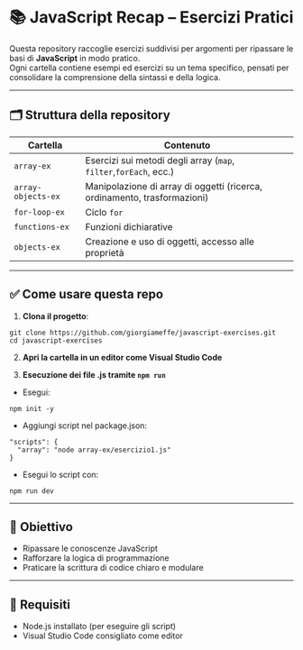 # 📚 JavaScript Recap – Esercizi Pratici

Questa repository raccoglie esercizi suddivisi per argomenti per ripassare le basi di **JavaScript** in modo pratico.  
Ogni cartella contiene esempi ed esercizi su un tema specifico, pensati per consolidare la comprensione della sintassi e della logica.

---

## 🗂️ Struttura della repository

| Cartella              | Contenuto                                                                 |
|-----------------------|---------------------------------------------------------------------------|
| `array-ex`            | Esercizi sui metodi degli array (`map`, `filter`,`forEach`, ecc.) |
| `array-objects-ex`    | Manipolazione di array di oggetti (ricerca, ordinamento, trasformazioni)   |
| `for-loop-ex`         | Ciclo `for`                 |
| `functions-ex`        | Funzioni dichiarative    |
| `objects-ex`          | Creazione e uso di oggetti, accesso alle proprietà |

---

## ✅ Come usare questa repo

1. **Clona il progetto**:

```
git clone https://github.com/giorgiameffe/javascript-exercises.git
cd javascript-exercises
```

2. **Apri la cartella in un editor come Visual Studio Code**

3. **Esecuzione dei file .js tramite ```npm run```**

- Esegui:

```
npm init -y
```

- Aggiungi script nel package.json:

```
"scripts": {
  "array": "node array-ex/esercizio1.js"
}
```

- Esegui lo script con:

```
npm run dev
```
---

## 🎯 Obiettivo

- Ripassare le conoscenze JavaScript
- Rafforzare la logica di programmazione
- Praticare la scrittura di codice chiaro e modulare

---

## 🔧 Requisiti

- Node.js installato (per eseguire gli script)
- Visual Studio Code consigliato come editor


